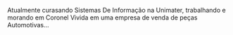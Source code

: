 Atualmente curasando Sistemas De Informação na Unimater, trabalhando e morando em Coronel Vivida em uma empresa de venda de peças Automotivas... 